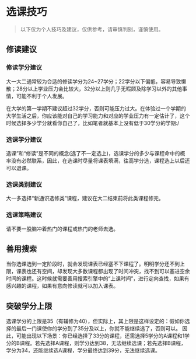 # 选课技巧

> 以下仅为个人技巧及建议，仅供参考，请审慎判别，谨慎使用。

## 修读建议

### 修读学分建议

大一大二通常较为合适的修读学分为24~27学分；22学分以下偏低，容易导致懒散；28分以上学业压力会比较大，32分以上则几乎无暇顾及除学习以外的其他事情，可能不利于个人发展。

在大学的第一学期不建议超过32学分，否则可能压力过大。在体验过一个学期的大学生活之后，你应该能对自己的学习能力和对应的学业压力有一定估计了，这个时候选择多少学分就看你自己了，比如笔者就基本上没有低于30学分的学期:/

### 选课学分建议

选课”和“修读”是不同的概念(选了不一定选上)，选课学分的多少与课程命中的概率没有必然联系，因此，在选课时尽量将课表填满，往高学分选，课程选上以后还可以退课。

### 选课类别建议

大一多选择“新通识选修类”课程，建议在大二结束前将此类课程修完。

### 选课策略建议

请不要一股脑冲着热门的课程或热门的老师去选。

## 善用搜索

当你选课选到一定阶段时，就会发现课表已经塞不下课程了。明明学分还不到上限，课表也还有空间，却发现大多数课程都出现了时间冲突，找不到可以塞进空余时间的课程。这时候就需要善用搜索引擎中的“上课时间”，进行定向查找，如果有感兴趣的课程，如果有意向修读就可以加入课表。

## 突破学分上限

选课学分的上限是35（有辅修为40），但实际上，其上限是这样设定的：假如你选择的最后一门课使你的学分到了35分及以上，你就不能继续选了，否则可以。
因此，可能出现以下场景：你已经选择了33分的课程，还需选择5学分的A课程和1学分的B课程。若先选择A课程，则学分达到38，无法继续选课；若先选择B课程，学分为34，还能继续选A课程，学分最终达到39分，无法继续选课。
